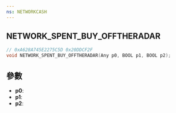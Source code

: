 ```yaml
---
ns: NETWORKCASH
---
```

## NETWORK_SPENT_BUY_OFFTHERADAR

```c
// 0xA628A745E2275C5D 0x20DDCF2F
void NETWORK_SPENT_BUY_OFFTHERADAR(Any p0, BOOL p1, BOOL p2);
```


## 參數
* **p0**: 
* **p1**: 
* **p2**: 

